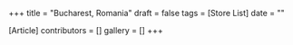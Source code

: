+++
title = "Bucharest, Romania"
draft = false
tags = [Store List]
date = ""

[Article]
contributors = []
gallery = []
+++